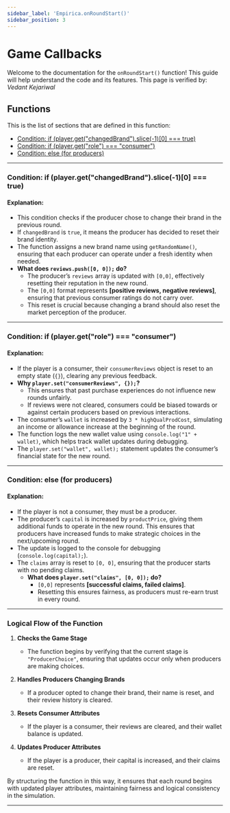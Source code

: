 ```yaml
---
sidebar_label: 'Empirica.onRoundStart()'
sidebar_position: 3
---
```


# <span class="h1style">Game Callbacks</span>
Welcome to the documentation for the `onRoundStart()` function! This guide will help understand the code and its features. This page is verified by: *Vedant Kejariwal*

## <span class="h2style">Functions</span>
This is the list of sections that are defined in this function:
- [Condition: if (player.get("changedBrand").slice(-1)[0] === true)](#condition-if-playerget"changedbrand"slice(1)[0]-true)
- [Condition: if (player.get("role") === "consumer")](#condition-if-playergetrole--consumer)
- [Condition: else (for producers)](#condition-else-for-producers)

---

### <span class="custom-function-heading">Condition: if (player.get("changedBrand").slice(-1)[0] === true)</span>

#### Explanation:
- This condition checks if the producer chose to change their brand in the previous round.
- If `changedBrand` is `true`, it means the producer has decided to reset their brand identity.
- The function assigns a new brand name using `getRandomName()`, ensuring that each producer can operate under a fresh identity when needed.
- **What does `reviews.push([0, 0]);` do?**  
  - The producer’s `reviews` array is updated with `[0,0]`, effectively resetting their reputation in the new round.
  - The `[0,0]` format represents **[positive reviews, negative reviews]**, ensuring that previous consumer ratings do not carry over.
  - This reset is crucial because changing a brand should also reset the market perception of the producer.

---

### <span class="custom-function-heading">Condition: if (player.get("role") === "consumer")</span>

#### Explanation:
- If the player is a consumer, their `consumerReviews` object is reset to an empty state (`{}`), clearing any previous feedback.
- **Why `player.set("consumerReviews", {});`?**  
  - This ensures that past purchase experiences do not influence new rounds unfairly.
  - If reviews were not cleared, consumers could be biased towards or against certain producers based on previous interactions.
- The consumer’s `wallet` is increased by `3 * highQualProdCost`, simulating an income or allowance increase at the beginning of the round.
- The function logs the new wallet value using `console.log("1" + wallet)`, which helps track wallet updates during debugging.
- The `player.set("wallet", wallet);` statement updates the consumer’s financial state for the new round.

---

### <span class="custom-function-heading">Condition: else (for producers)</span>

#### Explanation:
- If the player is not a consumer, they must be a producer.
- The producer’s `capital` is increased by `productPrice`, giving them additional funds to operate in the new round. This ensures that producers have increased funds to make strategic choices in the next/upcoming round.
- The update is logged to the console for debugging (`console.log(capital);`).
- The `claims` array is reset to `[0, 0]`, ensuring that the producer starts with no pending claims.
  - **What does `player.set("claims", [0, 0]);` do?**  
    - `[0,0]` represents **[successful claims, failed claims]**.
    - Resetting this ensures fairness, as producers must re-earn trust in every round.

---

### <span class="custom-function-heading">Logical Flow of the Function</span>

1. **Checks the Game Stage**  
   - The function begins by verifying that the current stage is `"ProducerChoice"`, ensuring that updates occur only when producers are making choices.

2. **Handles Producers Changing Brands**  
   - If a producer opted to change their brand, their name is reset, and their review history is cleared.

3. **Resets Consumer Attributes**  
   - If the player is a consumer, their reviews are cleared, and their wallet balance is updated.

4. **Updates Producer Attributes**  
   - If the player is a producer, their capital is increased, and their claims are reset.

By structuring the function in this way, it ensures that each round begins with updated player attributes, maintaining fairness and logical consistency in the simulation.

---